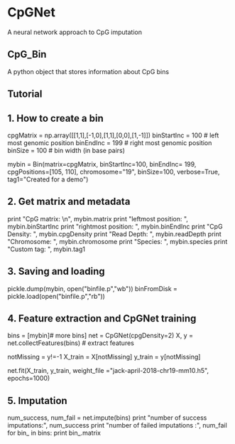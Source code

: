 # CpGNet
A neural network approach to CpG imputation

## CpG_Bin
A python object that stores information about CpG bins


## Tutorial

## 1. How to create a bin
cpgMatrix = np.array([[1,1],[-1,0],[1,1],[0,0],[1,-1]])
binStartInc = 100 # left most genomic position
binEndInc = 199 # right most genomic position
binSize = 100 # bin width (in base pairs)

mybin = Bin(matrix=cpgMatrix, binStartInc=100, binEndInc= 199, cpgPositions=[105, 110], chromosome="19", binSize=100, verbose=True, tag1="Created for a demo")


## 2. Get matrix and metadata
print "CpG matrix:       \n", mybin.matrix
print "leftmost position:  ", mybin.binStartInc
print "rightmost position: ", mybin.binEndInc
print "CpG Density:        ", mybin.cpgDensity
print "Read Depth:         ", mybin.readDepth
print "Chromosome:         ", mybin.chromosome
print "Species:            ", mybin.species
print "Custom tag:         ", mybin.tag1


## 3. Saving and loading 
pickle.dump(mybin, open("binfile.p","wb"))
binFromDisk = pickle.load(open("binfile.p","rb"))


## 4. Feature extraction  and CpGNet training
bins = [mybin]# more bins]
net = CpGNet(cpgDensity=2)
X, y = net.collectFeatures(bins) # extract features

notMissing = y!=-1
X_train = X[notMissing]
y_train = y[notMissing]

net.fit(X_train, y_train, weight_file ="jack-april-2018-chr19-mm10.h5", epochs=1000)

## 5. Imputation
num_success, num_fail = net.impute(bins)
print "number of success imputations:", num_success
print "number of failed imputations :", num_fail
for bin_ in bins:
	print bin_.matrix